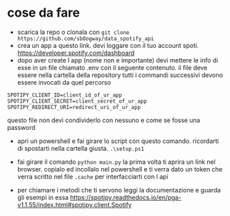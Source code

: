 # cose da fare

- scarica la repo o clonala con ```git clone https://github.com/sbOogway/data_spotify_api```
- crea un app a questo link. devi loggare con il tuo account spoti. https://developer.spotify.com/dashboard
- dopo aver create l app (nome non e importante) devi mettere le info di esse in un file chiamato 
.env con il seguente contenuto. il file deve essere nella cartella della repository tutti i commandi 
successivi devono essere invocati da quel percorso

```
SPOTIPY_CLIENT_ID=client_id_of_ur_app
SPOTIPY_CLIENT_SECRET=client_secret_of_ur_app
SPOTIPY_REDIRECT_URI=redirect_uri_of_ur_app
```
questo file non devi condividerlo con nessuno e come se fosse una password

- apri un powershell e fai girare lo script con questo comando. ricordarti di spostarti nella cartella 
giusta. ```.\setup.ps1```

- fai girare il comando ```python main.py``` la prima volta ti aprira un link nel browser. 
copialo ed incollalo nel powershell e ti verra dato un token che verra scritto nel file 
```.cache``` per interfacciarti con l api

- per chiamare i metodi che ti servono leggi la documentazione e guarda gli esempi in essa
https://spotipy.readthedocs.io/en/pga-v1.1.55/index.html#spotipy.client.Spotify





